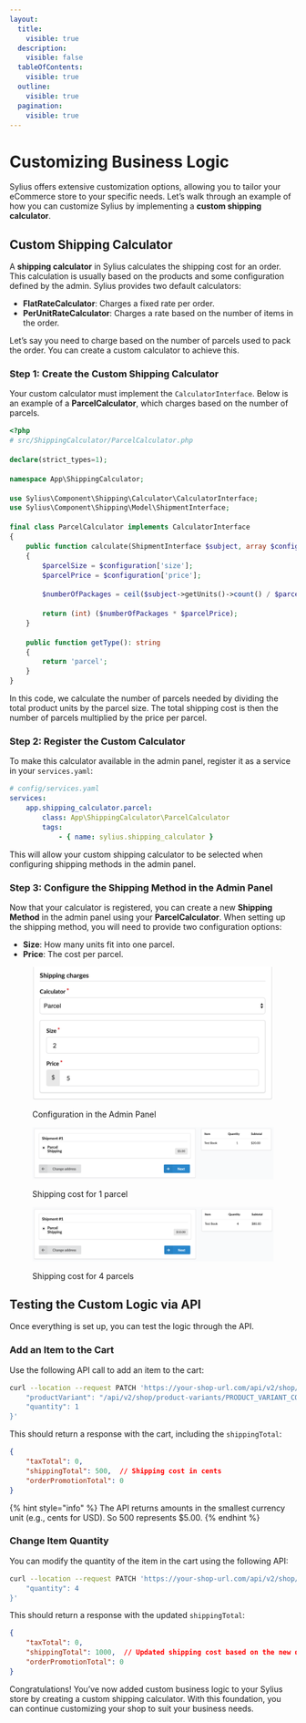```yaml
---
layout:
  title:
    visible: true
  description:
    visible: false
  tableOfContents:
    visible: true
  outline:
    visible: true
  pagination:
    visible: true
---
```


# Customizing Business Logic

Sylius offers extensive customization options, allowing you to tailor your eCommerce store to your specific needs. Let’s walk through an example of how you can customize Sylius by implementing a **custom shipping calculator**.

## Custom Shipping Calculator

A **shipping calculator** in Sylius calculates the shipping cost for an order. This calculation is usually based on the products and some configuration defined by the admin. Sylius provides two default calculators:

* **FlatRateCalculator**: Charges a fixed rate per order.
* **PerUnitRateCalculator**: Charges a rate based on the number of items in the order.

Let’s say you need to charge based on the number of parcels used to pack the order. You can create a custom calculator to achieve this.

### Step 1: Create the Custom Shipping Calculator

Your custom calculator must implement the `CalculatorInterface`. Below is an example of a **ParcelCalculator**, which charges based on the number of parcels.

```php
<?php
# src/ShippingCalculator/ParcelCalculator.php

declare(strict_types=1);

namespace App\ShippingCalculator;

use Sylius\Component\Shipping\Calculator\CalculatorInterface;
use Sylius\Component\Shipping\Model\ShipmentInterface;

final class ParcelCalculator implements CalculatorInterface
{
    public function calculate(ShipmentInterface $subject, array $configuration): int
    {
        $parcelSize = $configuration['size'];
        $parcelPrice = $configuration['price'];

        $numberOfPackages = ceil($subject->getUnits()->count() / $parcelSize);

        return (int) ($numberOfPackages * $parcelPrice);
    }

    public function getType(): string
    {
        return 'parcel';
    }
}
```

In this code, we calculate the number of parcels needed by dividing the total product units by the parcel size. The total shipping cost is then the number of parcels multiplied by the price per parcel.

### Step 2: Register the Custom Calculator

To make this calculator available in the admin panel, register it as a service in your `services.yaml`:

```yaml
# config/services.yaml
services:
    app.shipping_calculator.parcel:
        class: App\ShippingCalculator\ParcelCalculator
        tags:
            - { name: sylius.shipping_calculator }
```

This will allow your custom shipping calculator to be selected when configuring shipping methods in the admin panel.

### Step 3: Configure the Shipping Method in the Admin Panel

Now that your calculator is registered, you can create a new **Shipping Method** in the admin panel using your **ParcelCalculator**. When setting up the shipping method, you will need to provide two configuration options:

* **Size**: How many units fit into one parcel.
* **Price**: The cost per parcel.

<div>

<figure><img src="../.gitbook/assets/shipping-calculator.png" alt=""><figcaption><p>Configuration in the Admin Panel</p></figcaption></figure>

 

<figure><img src="../.gitbook/assets/shipping-cost-1.png" alt=""><figcaption><p>Shipping cost for 1 parcel</p></figcaption></figure>

 

<figure><img src="../.gitbook/assets/shipping-cost-2.png" alt=""><figcaption><p>Shipping cost for 4 parcels</p></figcaption></figure>

</div>

## Testing the Custom Logic via API

Once everything is set up, you can test the logic through the API.

### Add an Item to the Cart

Use the following API call to add an item to the cart:

```bash
curl --location --request PATCH 'https://your-shop-url.com/api/v2/shop/orders/CART_TOKEN/items' --header 'Content-Type: application/merge-patch+json' --data-raw '{
    "productVariant": "/api/v2/shop/product-variants/PRODUCT_VARIANT_CODE",
    "quantity": 1
}'
```

This should return a response with the cart, including the `shippingTotal`:

```json
{
    "taxTotal": 0,
    "shippingTotal": 500,  // Shipping cost in cents
    "orderPromotionTotal": 0
}
```

{% hint style="info" %}
The API returns amounts in the smallest currency unit (e.g., cents for USD). So 500 represents $5.00.
{% endhint %}

### Change Item Quantity

You can modify the quantity of the item in the cart using the following API:

```bash
curl --location --request PATCH 'https://your-shop-url.com/api/v2/shop/orders/CART_TOKEN/items/ORDER_ITEM_ID' --header 'Content-Type: application/merge-patch+json' --data-raw '{
    "quantity": 4
}'
```

This should return a response with the updated `shippingTotal`:

```json
{
    "taxTotal": 0,
    "shippingTotal": 1000,  // Updated shipping cost based on the new quantity
    "orderPromotionTotal": 0
}
```

Congratulations! You’ve now added custom business logic to your Sylius store by creating a custom shipping calculator. With this foundation, you can continue customizing your shop to suit your business needs.
